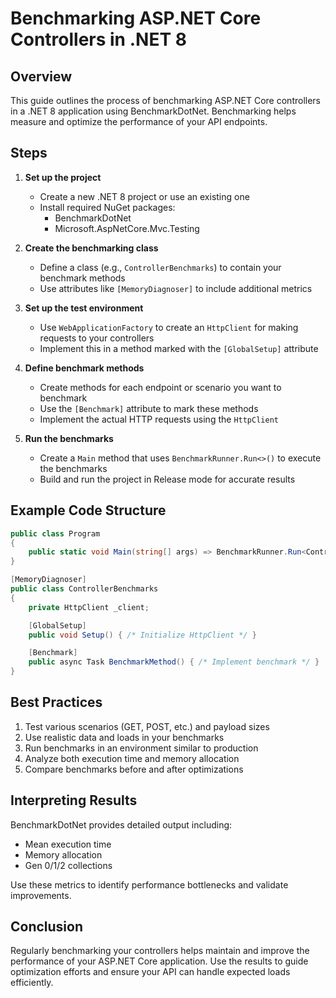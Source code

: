 # Benchmarking ASP.NET Core Controllers in .NET 8

## Overview

This guide outlines the process of benchmarking ASP.NET Core controllers in a .NET 8 application using BenchmarkDotNet. Benchmarking helps measure and optimize the performance of your API endpoints.

## Steps

1. **Set up the project**
   - Create a new .NET 8 project or use an existing one
   - Install required NuGet packages:
     - BenchmarkDotNet
     - Microsoft.AspNetCore.Mvc.Testing

2. **Create the benchmarking class**
   - Define a class (e.g., `ControllerBenchmarks`) to contain your benchmark methods
   - Use attributes like `[MemoryDiagnoser]` to include additional metrics

3. **Set up the test environment**
   - Use `WebApplicationFactory` to create an `HttpClient` for making requests to your controllers
   - Implement this in a method marked with the `[GlobalSetup]` attribute

4. **Define benchmark methods**
   - Create methods for each endpoint or scenario you want to benchmark
   - Use the `[Benchmark]` attribute to mark these methods
   - Implement the actual HTTP requests using the `HttpClient`

5. **Run the benchmarks**
   - Create a `Main` method that uses `BenchmarkRunner.Run<>()` to execute the benchmarks
   - Build and run the project in Release mode for accurate results

## Example Code Structure

```csharp
public class Program
{
    public static void Main(string[] args) => BenchmarkRunner.Run<ControllerBenchmarks>();
}

[MemoryDiagnoser]
public class ControllerBenchmarks
{
    private HttpClient _client;

    [GlobalSetup]
    public void Setup() { /* Initialize HttpClient */ }

    [Benchmark]
    public async Task BenchmarkMethod() { /* Implement benchmark */ }
}
```

## Best Practices

1. Test various scenarios (GET, POST, etc.) and payload sizes
2. Use realistic data and loads in your benchmarks
3. Run benchmarks in an environment similar to production
4. Analyze both execution time and memory allocation
5. Compare benchmarks before and after optimizations

## Interpreting Results

BenchmarkDotNet provides detailed output including:
- Mean execution time
- Memory allocation
- Gen 0/1/2 collections

Use these metrics to identify performance bottlenecks and validate improvements.

## Conclusion

Regularly benchmarking your controllers helps maintain and improve the performance of your ASP.NET Core application. Use the results to guide optimization efforts and ensure your API can handle expected loads efficiently.
